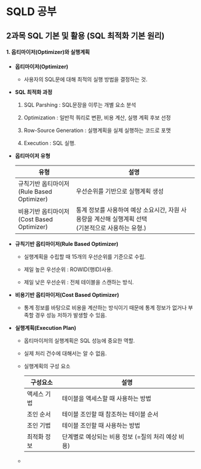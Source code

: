 # SQLD 공부

## 2과목 SQL 기본 및 활용 (SQL 최적화 기본 원리)

#### 1. 옵티마이저(Optimizer)와 실행계획

+ **옵티마이저(Optimizer)**
  
  + 사용자의 SQL문에 대해 최적의 실행 방법을 결정하는 것.



+ **SQL 최적화 과정**
  
  1. SQL Parshing : SQL문장을 이루는 개별 요소 분석
  
  2. Optimization : 일반적 쿼리로 변환, 비용 계산, 실행 계획 후보 선정
  
  3. Row-Source Generation : 실행계획을 실제 실행하는 코드로 포맷
  
  4. Execution : SQL 실행.



+ **옵티마이저 유형**
  
  | 유형                                   | 설명                                                           |
  | ------------------------------------ | ------------------------------------------------------------ |
  | 규칙기반 옵티마이저<br>(Rule Based Optimizer) | 우선순위를 기반으로 실행계획 생성                                           |
  | 비용기반 옵티마이저<br>(Cost Based Optimizer) | 통계 정보를 사용하여 예상 소요시간, 자원 사용량을 계산해 실행계획 선택<br>(기본적으로 사용하는 유형.) |



+ **규칙기반 옵티마이저(Rule Based Optimizer)**
  
  + 실행계획을 수립할 때 15개의 우선순위를 기준으로 수립.
  
  + 제일 높은 우선순위 : ROWID(행ID)사용.
  
  + 제일 낮은 우선순위 : 전체 테이블을 스캔하는 방식.



+ **비용기반 옵티마이저(Cost Based Optimizer)**
  
  + 통계 정보를 바탕으로 비용을 계산하는 방식이기 때문에 통계 정보가 없거나 부족할 경우 성능 저하가 발생할 수 있음.





+ **실행계획(Execution Plan)**
  
  + 옵티마이저의 실행계획은 SQL 성능에 중요한 역할.
  
  + 실제 처리 건수에 대해서는 알 수 없음.
  
  + 실행계획의 구성 요소
    
    | 구성요소   | 설명                             |
    | ------ | ------------------------------ |
    | 액세스 기법 | 테이블을 액세스할 때 사용하는 방법            |
    | 조인 순서  | 테이블 조인할 때 참조하는 테이블 순서          |
    | 조인 기법  | 테이블 조인할 때 사용하는 방법              |
    | 최적화 정보 | 단계별로 예상되는 비용 정보 (=질의 처리 예상 비용) |
    
    
  
  + 
